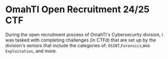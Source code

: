 # OmahTI Open Recruitment 24/25 CTF

During the open recruitment process of OmahTI's Cybersecurity division, i was tasked with completing challenges (in CTFd) that are set up by the division's seniors that include the categories of:
`OSINT`,`Forensics`,`Web Exploitation`, and more.
